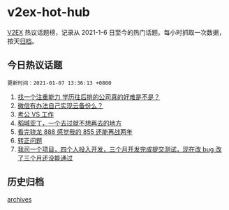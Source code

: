 # v2ex-hot-hub

[V2EX](https://www.v2ex.com/) 热议话题榜，记录从 2021-1-6 日至今的热门话题。每小时抓取一次数据，按天[归档](./archives)。

## 今日热议话题

```更新时间：2021-01-07 13:36:13 +0800```

1. [找一个注重能力 学历往后排的公司真的好难是不是？](https://www.v2ex.com/t/742189)
1. [微信有办法自己实现云备份么？](https://www.v2ex.com/t/742178)
1. [考公 VS 工作](https://www.v2ex.com/t/742220)
1. [稻城亚丁，一个去过就不想再去的地方](https://www.v2ex.com/t/742310)
1. [看完骁龙 888 感觉我的 855 还能再战两年](https://www.v2ex.com/t/742386)
1. [转正问题](https://www.v2ex.com/t/742412)
1. [我司一个项目，四个人投入开发，三个月开发完成提交测试，现在改 bug 改了三个月还没能通过](https://www.v2ex.com/t/742237)


## 历史归档

[archives](./archives)
